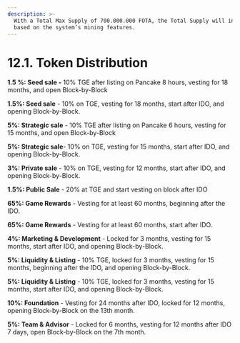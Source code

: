 ```yaml
---
description: >-
  With a Total Max Supply of 700.000.000 FOTA, the Total Supply will increase
  based on the system’s mining features.
---
```


# 12.1. Token Distribution

**1.5 %: Seed sale -** 10% TGE after listing on Pancake 8 hours, vesting for 18 months, and open Block-by-Block

**1.5%: Seed sale** - 10% on TGE, vesting for 18 months, start after IDO, and opening Block-by-Block.

**5%: Strategic sale** - 10% TGE after listing on Pancake 6 hours, vesting for 15 months, and open Block-by-Block

**5%: Strategic sale**- 10% on TGE, vesting for 15 months, start after IDO, and opening Block-by-Block.

**3%: Private sale** - 10% on TGE, vesting for 12 months, start after IDO, and opening Block-by-Block.

**1.5%: Public Sale** - 20% at TGE and start vesting on block after IDO

**65%: Game Rewards** - Vesting for at least 60 months, beginning after the IDO.&#x20;

**65%: Game Rewards** - Vesting for at least 60 months, start after IDO.

**4%: Marketing & Development** - Locked for 3 months, vesting for 15 months, start after IDO, and opening Block-by-Block.

**5%: Liquidity & Listing** - 10% TGE, locked for 3 months, vesting for 15 months, beginning after the IDO, and opening Block-by-Block.&#x20;

**5%: Liquidity & Listing** - 10% TGE, locked for 3 months, vesting for 15 months, start after IDO, and opening Block-by-Block.

**10%: Foundation** - Vesting for 24 months after IDO, locked for 12 months, opening Block-by-Block on the 13th month.&#x20;

**5%: Team & Advisor** - Locked for 6 months, vesting for 12 months after IDO 7 days, open Block-by-Block on the 7th month.
